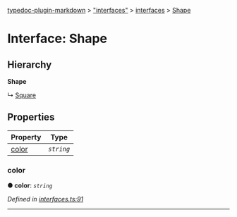 [typedoc-plugin-markdown](../README.md) > ["interfaces"](../modules/_interfaces_.md) > [interfaces](../modules/_interfaces_.interfaces.md) > [Shape](../interfaces/_interfaces_.interfaces.shape.md)

# Interface: Shape

## Hierarchy

**Shape**

↳  [Square](_interfaces_.interfaces.square.md)

## Properties

|Property|Type|
|--------|----|
|[color](_interfaces_.interfaces.shape.md#color) | *`string`*|

<a id="color"></a>

###  color

**●  color**:  *`string`* 

*Defined in [interfaces.ts:91](https://github.com/tgreyjs/typedoc-plugin-markdown/blob/master/tests/src/interfaces.ts#L91)*

___

